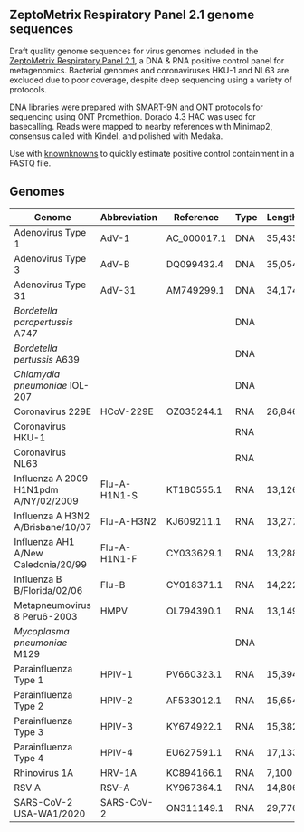 ## ZeptoMetrix Respiratory Panel 2.1 genome sequences

Draft quality genome sequences for virus genomes included in the [ZeptoMetrix Respiratory Panel 2.1](https://www.zeptometrix.com/us/en/nattrol-respiratory-panel-21-rp21-controls-12-x-03ml-3084), a DNA & RNA positive control panel for metagenomics. Bacterial genomes and coronaviruses HKU-1 and NL63 are excluded due to poor coverage, despite deep sequencing using a variety of protocols.

DNA libraries were prepared with SMART-9N and ONT protocols for sequencing using ONT Promethion. Dorado 4.3 HAC was used for basecalling. Reads were mapped to nearby references with Minimap2, consensus called with Kindel, and polished with Medaka.

Use with [knownknowns](https://github.com/bede/knownknowns) to quickly estimate positive control containment in a FASTQ file.

## Genomes

| Genome | Abbreviation | Reference | Type | Length |
|----------|-------------|-------------------|-------------|--------|
| Adenovirus Type 1 | AdV-1 | AC_000017.1 | DNA | 35,435 |
| Adenovirus Type 3 | AdV-B | DQ099432.4 | DNA | 35,054 |
| Adenovirus Type 31 | AdV-31 | AM749299.1 | DNA | 34,174 |
| *Bordetella parapertussis* A747 |  |  | DNA |  |
| *Bordetella pertussis* A639 |  |  | DNA |  |
| *Chlamydia pneumoniae* IOL-207 |  |  | DNA |  |
| Coronavirus 229E | HCoV-229E | OZ035244.1 | RNA | 26,846 |
| Coronavirus HKU-1 | | | RNA |  |
| Coronavirus NL63 |  |  | RNA |  |
| Influenza A 2009 H1N1pdm A/NY/02/2009 | Flu-A-H1N1-S | KT180555.1 | RNA | 13,126 |
| Influenza A H3N2 A/Brisbane/10/07 | Flu-A-H3N2 | KJ609211.1 | RNA | 13,277 |
| Influenza AH1 A/New Caledonia/20/99 | Flu-A-H1N1-F | CY033629.1 | RNA | 13,288 |
| Influenza B B/Florida/02/06 | Flu-B | CY018371.1 | RNA | 14,222 |
| Metapneumovirus 8 Peru6-2003 | HMPV | OL794390.1 | RNA | 13,149 |
| *Mycoplasma pneumoniae* M129 |  |  | DNA |  |
| Parainfluenza Type 1 | HPIV-1 | PV660323.1 | RNA | 15,394 |
| Parainfluenza Type 2 | HPIV-2 | AF533012.1 | RNA | 15,654 |
| Parainfluenza Type 3 | HPIV-3 | KY674922.1 | RNA | 15,382 |
| Parainfluenza Type 4 | HPIV-4 | EU627591.1 | RNA | 17,133 |
| Rhinovirus 1A | HRV-1A | KC894166.1 | RNA | 7,100 |
| RSV A | RSV-A | KY967364.1 | RNA | 14,806 |
| SARS-CoV-2 USA-WA1/2020 | SARS-CoV-2 | ON311149.1 | RNA | 29,776 |